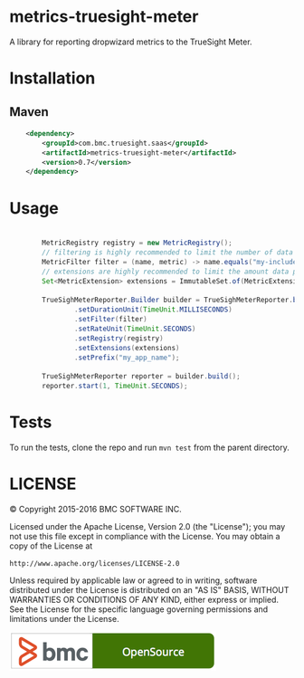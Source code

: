 # metrics-truesight-meter

A library for reporting dropwizard metrics to the TrueSight Meter.

# Installation
## Maven

```xml
    <dependency>
        <groupId>com.bmc.truesight.saas</groupId>
        <artifactId>metrics-truesight-meter</artifactId>
        <version>0.7</version>
    </dependency>
```

# Usage


```java

        MetricRegistry registry = new MetricRegistry();
        // filtering is highly recommended to limit the number of data points reported
        MetricFilter filter = (name, metric) -> name.equals("my-included-metric");
        // extensions are highly recommended to limit the amount data points reported
        Set<MetricExtension> extensions = ImmutableSet.of(MetricExtension.Counting.COUNT, MetricExtension.Metering.OneMinuteRate);

        TrueSighMeterReporter.Builder builder = TrueSighMeterReporter.builder()
                .setDurationUnit(TimeUnit.MILLISECONDS)
                .setFilter(filter)
                .setRateUnit(TimeUnit.SECONDS)
                .setRegistry(registry)
                .setExtensions(extensions)
                .setPrefix("my_app_name");

        TrueSighMeterReporter reporter = builder.build();
        reporter.start(1, TimeUnit.SECONDS);
```

# Tests

To run the tests, clone the repo and run `mvn test` from the parent directory.

# LICENSE

&copy; Copyright 2015-2016 BMC SOFTWARE INC.

Licensed under the Apache License, Version 2.0 (the "License");
you may not use this file except in compliance with the License.
You may obtain a copy of the License at

    http://www.apache.org/licenses/LICENSE-2.0

Unless required by applicable law or agreed to in writing, software
distributed under the License is distributed on an "AS IS" BASIS,
WITHOUT WARRANTIES OR CONDITIONS OF ANY KIND, either express or implied.
See the License for the specific language governing permissions and
limitations under the License.

![BMC Open Source](badge-os.png)
